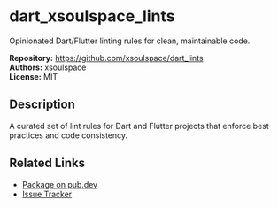 # dart_xsoulspace_lints

Opinionated Dart/Flutter linting rules for clean, maintainable code.

**Repository:** https://github.com/xsoulspace/dart_lints  
**Authors:** xsoulspace  
**License:** MIT

## Description

A curated set of lint rules for Dart and Flutter projects that enforce best practices and code consistency.

## Related Links

- [Package on pub.dev](https://pub.dev/packages/xsoulspace_lints)
- [Issue Tracker](https://github.com/xsoulspace/dart_lints/issues)

